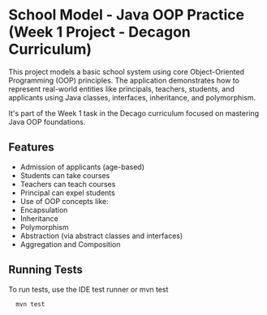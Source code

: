 
# School Model - Java OOP Practice (Week 1 Project - Decagon Curriculum)

This project models a basic school system using core Object-Oriented Programming (OOP) principles. The application demonstrates how to represent real-world entities like principals, teachers, students, and applicants using Java classes, interfaces, inheritance, and polymorphism.

It's part of the Week 1 task in the Decago curriculum focused on mastering Java OOP foundations.

## Features

- Admission of applicants (age-based)
- Students can take courses
- Teachers can teach courses
- Principal can expel students
- Use of OOP concepts like:
- Encapsulation
- Inheritance
- Polymorphism
- Abstraction (via abstract classes and interfaces)
- Aggregation and Composition





## Running Tests

To run tests, use the IDE test runner or mvn test

```bash
  mvn test
```

